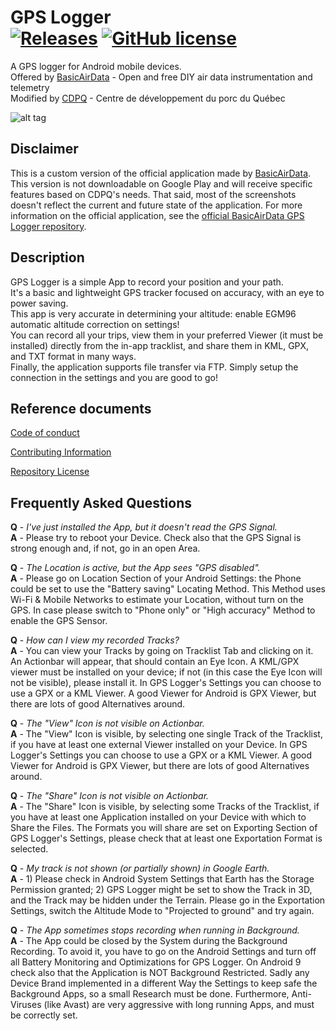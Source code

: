 # GPS Logger<br>[![Releases](https://img.shields.io/github/v/release/anthonyblanchettepotvin/gps-logger)](https://github.com/anthonyblanchettepotvin/gps-logger/releases) [![GitHub license](https://img.shields.io/github/license/anthonyblanchettepotvin/gps-logger)](https://raw.githubusercontent.com/anthonyblanchettepotvin/gps-logger/master/LICENSE)
A GPS logger for Android mobile devices.<br>
Offered by [BasicAirData](http://www.basicairdata.eu) - Open and free DIY air data instrumentation and telemetry<br>
Modified by [CDPQ](http://cdpq.ca) - Centre de développement du porc du Québec

![alt tag](https://github.com/anthonyblanchettepotvin/gps-logger/blob/master/screenshots/Image_01.png)

## Disclaimer

This is a custom version of the official application made by [BasicAirData](https://www.basicairdata.eu/).
This version is not downloadable on Google Play and will receive specific features based on CDPQ's needs.
That said, most of the screenshots doesn't reflect the current and future state of the application.
For more information on the official application, see the [official BasicAirData GPS Logger repository](https://github.com/BasicAirData/GPSLogger).

## Description

GPS Logger is a simple App to record your position and your path.<br>
It's a basic and lightweight GPS tracker focused on accuracy, with an eye to power saving.<br>
This app is very accurate in determining your altitude: enable EGM96 automatic altitude correction on settings!<br>
You can record all your trips, view them in your preferred Viewer (it must be installed) directly from the in-app tracklist, and share them in KML, GPX, and TXT format in many ways.<br>
Finally, the application supports file transfer via FTP. Simply setup the connection in the settings and you are good to go!

## Reference documents

[Code of conduct](CODE_OF_CONDUCT.md)

[Contributing Information](CONTRIBUTING.md)

[Repository License](LICENSE)

## Frequently Asked Questions
<b>Q</b> - <i>I've just installed the App, but it doesn't read the GPS Signal.</i><br>
<b>A</b> - Please try to reboot your Device. Check also that the GPS Signal is strong enough and, if not, go in an open Area.

<b>Q</b> - <i>The Location is active, but the App sees "GPS disabled".</i><br>
<b>A</b> - Please go on Location Section of your Android Settings: the Phone could be set to use the "Battery saving" Locating Method. This Method uses Wi-Fi & Mobile Networks to estimate your Location, without turn on the GPS. In case please switch to "Phone only" or "High accuracy" Method to enable the GPS Sensor.

<b>Q</b> - <i>How can I view my recorded Tracks?</i><br>
<b>A</b> - You can view your Tracks by going on Tracklist Tab and clicking on it. An Actionbar will appear, that should contain an Eye Icon. A KML/GPX viewer must be installed on your device; if not (in this case the Eye Icon will not be visible), please install it. In GPS Logger's Settings you can choose to use a GPX or a KML Viewer. A good Viewer for Android is GPX Viewer, but there are lots of good Alternatives around.

<b>Q</b> - <i>The "View" Icon is not visible on Actionbar.</i><br>
<b>A</b> - The "View" Icon is visible, by selecting one single Track of the Tracklist, if you have at least one external Viewer installed on your Device. In GPS Logger's Settings you can choose to use a GPX or a KML Viewer. A good Viewer for Android is GPX Viewer, but there are lots of good Alternatives around.

<b>Q</b> - <i>The "Share" Icon is not visible on Actionbar.</i><br>
<b>A</b> - The "Share" Icon is visible, by selecting some Tracks of the Tracklist, if you have at least one Application installed on your Device with which to Share the Files. The Formats you will share are set on Exporting Section of GPS Logger's Settings, please check that at least one Exportation Format is selected.

<b>Q</b> - <i>My track is not shown (or partially shown) in Google Earth.</i><br>
<b>A</b> - 1) Please check in Android System Settings that Earth has the Storage Permission granted; 2) GPS Logger might be set to show the Track in 3D, and the Track may be hidden under the Terrain. Please go in the Exportation Settings, switch the Altitude Mode to "Projected to ground" and try again.

<b>Q</b> - <i>The App sometimes stops recording when running in Background.</i><br>
<b>A</b> - The App could be closed by the System during the Background Recording. To avoid it, you have to go on the Android Settings and turn off all Battery Monitoring and Optimizations for GPS Logger. On Android 9 check also that the Application is NOT Background Restricted. Sadly any Device Brand implemented in a different Way the Settings to keep safe the Background Apps, so a small Research must be done. Furthermore, Anti-Viruses (like Avast) are very aggressive with long running Apps, and must be correctly set.
